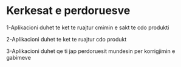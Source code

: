 # Kerkesat e perdoruesve
1-Aplikacioni duhet te ket te ruajtur cmimin e sakt te cdo produkti

2-Aplikacioni duhet te ket te ruajtur cdo produkt

3-Aplikacioni duhet qe ti jap perdoruesit mundesin per korrigjimin e gabimeve
